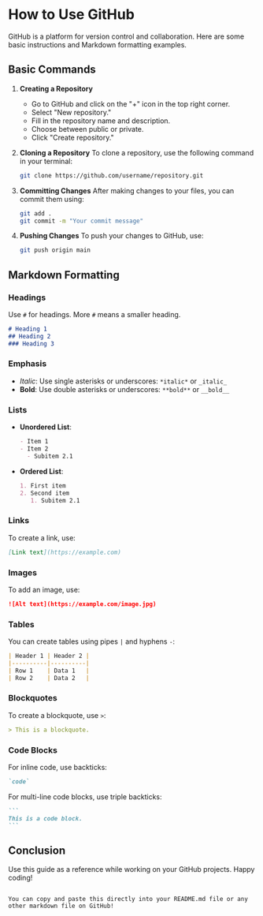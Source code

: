 
# How to Use GitHub

GitHub is a platform for version control and collaboration. Here are some basic instructions and Markdown formatting examples.

## Basic Commands

1. **Creating a Repository**
   - Go to GitHub and click on the "+" icon in the top right corner.
   - Select "New repository."
   - Fill in the repository name and description.
   - Choose between public or private.
   - Click "Create repository."

2. **Cloning a Repository**
   To clone a repository, use the following command in your terminal:
   ```bash
   git clone https://github.com/username/repository.git
   ```

3. **Committing Changes**
   After making changes to your files, you can commit them using:
   ```bash
   git add .
   git commit -m "Your commit message"
   ```

4. **Pushing Changes**
   To push your changes to GitHub, use:
   ```bash
   git push origin main
   ```

## Markdown Formatting

### Headings
Use `#` for headings. More `#` means a smaller heading.
```markdown
# Heading 1
## Heading 2
### Heading 3
```

### Emphasis
- *Italic*: Use single asterisks or underscores: `*italic*` or `_italic_`
- **Bold**: Use double asterisks or underscores: `**bold**` or `__bold__`

### Lists
- **Unordered List**:
  ```markdown
  - Item 1
  - Item 2
    - Subitem 2.1
  ```

- **Ordered List**:
  ```markdown
  1. First item
  2. Second item
     1. Subitem 2.1
  ```

### Links
To create a link, use:
```markdown
[Link text](https://example.com)
```

### Images
To add an image, use:
```markdown
![Alt text](https://example.com/image.jpg)
```

### Tables
You can create tables using pipes `|` and hyphens `-`:
```markdown
| Header 1 | Header 2 |
|----------|----------|
| Row 1    | Data 1   |
| Row 2    | Data 2   |
```

### Blockquotes
To create a blockquote, use `>`:
```markdown
> This is a blockquote.
```

### Code Blocks
For inline code, use backticks:
```markdown
`code`
```
For multi-line code blocks, use triple backticks:
````markdown
```
This is a code block.
```
````

## Conclusion
Use this guide as a reference while working on your GitHub projects. Happy coding!
```

You can copy and paste this directly into your README.md file or any other markdown file on GitHub!

